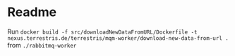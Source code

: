 # Readme

Run `docker build -f src/downloadNewDataFromURL/Dockerfile -t nexus.terrestris.de/terrestris/mqm-worker/download-new-data-from-url .` from `./rabbitmq-worker`
